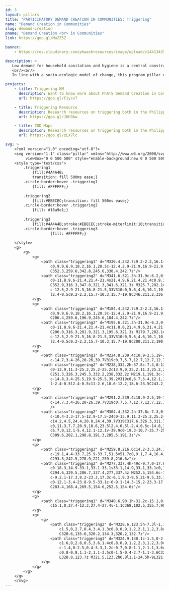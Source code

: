 ```yaml
---
id: 3
layout: pillars
title: "PARTICIPATORY DEMAND CREATION IN COMMUNITIES: Triggering"
name: "Demand Creation in Communities"
slug: demand-creation
pname: "Demand Creation <br> in Communities"
link: https://goo.gl/Mu2Z5Z

banner:
    - https://res.cloudinary.com/phwashresources/image/upload/v1441343521/banner/triggering.jpg

description: >
   Low demand for household sanitation and hygiene is a central constraint to service improvement, with most households unaware of the true costs of inadequate sanitation and hygiene and, therefore, preferring other spending priorities. For similar reasons, not many communities give priority to collective sanitation and hygiene improvement, with few of those using improved sanitation facilities realizing that their families are affected by the inadequate sanitation of their neighbors.
   <br/><br/>
   In line with a socio-ecologic model of change, this program pillar encourages the implementation of a range of different and complementary approaches to sanitation and hygiene demand creation at community and household levels: context, behavioral and social analysis to identify the bottlenecks and drivers towards collective sanitation outcomes; participatory demand creation campaigns designed to trigger rapid behavior change, encourage positive and sustainable actions to improve household sanitation, and plan towards collective sanitation outcomes such as Zero Open Defecation (ZOD) barangays; mass media campaigns; customized behavior change communications; local campaigns involving political, religious and community leaders; organizing and mobilizing communities to create avenues for dialogue with duty bearers to achieve consensus on action plans and coordinated action to enforce and monitor progress against those plans; and collective incentives and rewards designed to encourage behavior change, sustainability and resiliency.

projects: 
    - title: Triggering KM
      description: Want to know more about PhATS Demand Creation in Communities? Check out the latest Knowledge Management Pieces!
      url: https://goo.gl/F1ycxT

    - title: Triggering Resource
      description: Research resources on triggering both in the Philippines and around the world can be found here.
      url: https://goo.gl/JOH3bw

    - title: ZOD Maps
      description: Research resources on triggering both in the Philippines and around the world can be found here.
      url: https://goo.gl/zLX7lc

svg: >
    <?xml version="1.0" encoding="utf-8"?>
    <svg version="1.1" class="pillar" xmlns="http://www.w3.org/2000/svg" xmlns:xlink="http://www.w3.org/1999/xlink" x="0px" y="0px"
         viewBox="0 0 500 500" style="enable-background:new 0 0 500 500;" xml:space="preserve">
    <style type="text/css">
        .triggering1
            {fill:#4A4A4B;
            transition: fill 500ms ease;}
        .circle-border:hover .triggering1
            {fill: #FFFFFF;}
            
        .triggering2
            {fill:#EBECEC;transition: fill 500ms ease;}  
        .circle-border:hover .triggering2
            {fill: #18a9e1;}
                    
        .triggering3
            {fill:#4A4A4B;stroke:#EBECEC;stroke-miterlimit:10;transition: fill 500ms ease;}
        .circle-border:hover .triggering3
                    {fill: #FFFFFF;}
        
    </style>
    <g>
        <g>
            <g>
                <path class="triggering1" d="M330.4,242.7c9.2-2.2,16.1-10.4,16.1-20.3c0-11.5-9.3-20.9-20.9-20.9c-11.5,0-20.9,9.3-20.9,20.9
                    c0,9.9,6.9,18.2,16.1,20.3c-12.4,2.9-21.9,16.9-21.9,33.6V310c0,5.9,4.8,10.7,10.7,10.7h31.9c5.9,0,10.7-4.8,10.7-10.7v-33.7
                    C352.3,259.6,342.8,245.6,330.4,242.7z"/>
                <path class="triggering2" d="M341.6,321.3h-31.9c-6.2,0-11.3-5.1-11.3-11.3v-33.7c0-15.9,8.5-29.7,20.4-33.6c-8.7-2.9-14.6-11-14.6-20.3
                    c0-11.8,9.6-21.4,21.4-21.4s21.4,9.6,21.4,21.4c0,9.3-5.9,17.4-14.6,20.3c11.9,3.9,20.4,17.7,20.4,33.6V310
                    C352.9,316.3,347.8,321.3,341.6,321.3z M325.7,202.1c-11.2,0-20.3,9.1-20.3,20.3c0,9.5,6.4,17.6,15.7,19.8l2.4,0.5l-2.4,0.5
                    c-12.5,2.9-21.5,16.8-21.5,33V310c0,5.6,4.6,10.1,10.1,10.1h31.9c5.6,0,10.1-4.6,10.1-10.1v-33.7c0-16.2-9-30.1-21.5-33l-2.4-0.5
                    l2.4-0.5c9.2-2.2,15.7-10.3,15.7-19.8C346,211.2,336.8,202.1,325.7,202.1z"/>
            </g>
            <g>
                <path class="triggering1" d="M184.4,242.7c9.2-2.2,16.1-10.4,16.1-20.3c0-11.5-9.3-20.9-20.9-20.9c-11.5,0-20.9,9.3-20.9,20.9
                    c0,9.9,6.9,18.2,16.1,20.3c-12.4,2.9-21.9,16.9-21.9,33.6V310c0,5.9,4.8,10.7,10.7,10.7h31.9c5.9,0,10.7-4.8,10.7-10.7v-33.7
                    C206.4,259.6,196.9,245.6,184.4,242.7z"/>
                <path class="triggering2" d="M195.6,321.3h-31.9c-6.2,0-11.3-5.1-11.3-11.3v-33.7c0-15.9,8.5-29.7,20.4-33.6c-8.7-2.9-14.6-11-14.6-20.3
                    c0-11.8,9.6-21.4,21.4-21.4c11.8,0,21.4,9.6,21.4,21.4c0,9.3-5.9,17.4-14.6,20.3c11.9,3.9,20.4,17.7,20.4,33.6V310
                    C206.9,316.3,201.9,321.3,195.6,321.3z M179.7,202.1c-11.2,0-20.3,9.1-20.3,20.3c0,9.5,6.4,17.6,15.7,19.8l2.4,0.5l-2.4,0.5
                    c-12.5,2.9-21.5,16.8-21.5,33V310c0,5.6,4.6,10.1,10.1,10.1h31.9c5.6,0,10.1-4.6,10.1-10.1v-33.7c0-16.2-9-30.1-21.5-33l-2.4-0.5
                    l2.4-0.5c9.2-2.2,15.7-10.3,15.7-19.8C200,211.2,190.9,202.1,179.7,202.1z"/>
            </g>
            <g>
                <path class="triggering1" d="M224.8,239.4c10.9-2.5,19-12.3,19-24c0-13.6-11-24.7-24.7-24.7s-24.7,11-24.7,24.7c0,11.7,8.1,21.5,19.1,24
                    c-14.7,3.4-26,20-26,39.7V319c0,7,5.7,12.7,12.7,12.7H238c7,0,12.7-5.7,12.7-12.7v-39.9C250.7,259.4,239.5,242.8,224.8,239.4z"/>
                <path class="triggering2" d="M238,332.2h-37.8c-7.3,0-13.2-5.9-13.2-13.2v-39.9c0-18.9,10.1-35.2,24.4-39.7c-10.4-3.3-17.5-12.9-17.5-24
                    c0-13.9,11.3-25.2,25.2-25.2c13.9,0,25.2,11.3,25.2,25.2c0,11.1-7.1,20.7-17.5,24c14.2,4.5,24.4,20.8,24.4,39.7V319
                    C251.3,326.3,245.3,332.2,238,332.2z M219.1,191.3c-13.3,0-24.1,10.8-24.1,24.1c0,11.3,7.7,20.9,18.6,23.5l2.4,0.5l-2.4,0.5
                    c-14.8,3.4-25.5,19.9-25.5,39.2V319c0,6.7,5.4,12.1,12.1,12.1H238c6.7,0,12.1-5.4,12.1-12.1v-39.9c0-19.3-10.7-35.7-25.5-39.2
                    l-2.4-0.5l2.4-0.5c11-2.6,18.6-12.2,18.6-23.5C243.2,202.1,232.4,191.3,219.1,191.3z"/>
            </g>
            <g>
                <path class="triggering1" d="M291.2,239.4c10.9-2.5,19-12.3,19-24c0-13.6-11-24.7-24.7-24.7s-24.7,11-24.7,24.7c0,11.7,8.1,21.5,19.1,24
                    c-14.7,3.4-26,20-26,39.7V319c0,7,5.7,12.7,12.7,12.7h37.8c7,0,12.7-5.7,12.7-12.7v-39.9C317.1,259.4,305.8,242.8,291.2,239.4z"
                    />
                <path class="triggering2" d="M304.4,332.2h-37.8c-7.3,0-13.2-5.9-13.2-13.2v-39.9c0-18.9,10.1-35.2,24.4-39.7
                    c-10.4-3.3-17.5-12.9-17.5-24c0-13.9,11.3-25.2,25.2-25.2s25.2,11.3,25.2,25.2c0,11.1-7.1,20.7-17.5,24
                    c14.2,4.5,24.4,20.8,24.4,39.7V319C317.6,326.3,311.7,332.2,304.4,332.2z M285.5,191.3c-13.3,0-24.1,10.8-24.1,24.1
                    c0,11.3,7.7,20.9,18.6,23.5l2.4,0.5l-2.4,0.5c-14.8,3.4-25.5,19.9-25.5,39.2V319c0,6.7,5.4,12.1,12.1,12.1h37.8
                    c6.7,0,12.1-5.4,12.1-12.1v-39.9c0-19.3-10.7-35.7-25.5-39.2l-2.4-0.5l2.4-0.5c11-2.6,18.6-12.2,18.6-23.5
                    C309.6,202.1,298.8,191.3,285.5,191.3z"/>
            </g>
            <g>
                <path class="triggering3" d="M259.8,216.6c14.2-3.3,24.7-16,24.7-31.2c0-17.7-14.3-32-32-32s-32,14.3-32,32c0,15.2,10.6,27.9,24.7,31.2
                    c-19.1,4.4-33.7,25.9-33.7,51.5v51.7c0,9.1,7.4,16.4,16.4,16.4h49c9.1,0,16.4-7.4,16.4-16.4v-51.7
                    C293.5,242.5,278.9,221,259.8,216.6z"/>
                <path class="triggering2" d="M277,337.4h-49c-9.7,0-17.6-7.9-17.6-17.6v-51.7c0-24.2,12.7-45.1,30.8-51.5c-13-4.7-21.9-17-21.9-31.2
                    c0-18.3,14.9-33.1,33.1-33.1s33.1,14.9,33.1,33.1c0,14.2-8.8,26.5-21.8,31.1c18,6.4,30.8,27.3,30.8,51.5v51.7
                    C294.6,329.5,286.7,337.4,277,337.4z M252.5,154.6c-17,0-30.9,13.9-30.9,30.9c0,14.4,9.8,26.8,23.9,30.1l4.7,1.1l-4.7,1.1
                    c-9,2.1-17.3,8.2-23.3,17.3c-6.1,9.3-9.5,21-9.5,33.1v51.7c0,8.4,6.9,15.3,15.3,15.3h49c8.4,0,15.3-6.9,15.3-15.3v-51.7
                    c0-12.1-3.4-23.8-9.5-33.1c-6-9.1-14.3-15.2-23.3-17.3l-4.7-1.1l4.7-1.1c14-3.3,23.8-15.6,23.8-30.1
                    C283.4,168.4,269.5,154.6,252.5,154.6z"/>
            </g>
            <g>
                <path class="triggering1" d="M340.6,90.1h-31.2c-15.1,0-27.4,12.3-27.4,27.4v1.1c0,12.1,7.9,22.4,18.8,26l-13.5,16.6l33.2-15.2h20.1
                    c15.1,0,27.4-12.3,27.4-27.4v-1.1C368,102.5,355.7,90.1,340.6,90.1z"/>
            </g>
            <g>
                <g>
                    <path class="triggering2" d="M328.6,123.5h-7.3l-1.1-25.1h9.6L328.6,123.5z M320.2,132.7c0-1.6,0.4-2.9,1.2-3.8c0.8-0.9,2-1.3,3.5-1.3
                        c1.5,0,2.7,0.4,3.4,1.3c0.8,0.9,1.2,2.1,1.2,3.8c0,1.6-0.4,2.8-1.2,3.7c-0.8,0.9-1.9,1.3-3.4,1.3c-1.5,0-2.6-0.4-3.4-1.3
                        C320.6,135.6,320.2,134.3,320.2,132.7z"/>
                    <path class="triggering1" d="M324.9,138.1c-1.5,0-2.8-0.5-3.7-1.4c-0.9-0.9-1.3-2.3-1.3-3.9c0-1.7,0.4-3,1.3-3.9c0.9-1,2.1-1.4,3.7-1.4
                        c1.6,0,2.8,0.5,3.6,1.4c0.8,0.9,1.2,2.3,1.2,3.9c0,1.7-0.4,3-1.3,3.9C327.6,137.6,326.4,138.1,324.9,138.1z M324.9,127.9
                        c-1.4,0-2.5,0.4-3.3,1.2c-0.7,0.8-1.1,2-1.1,3.6c0,1.5,0.4,2.7,1.2,3.5c0.8,0.8,1.9,1.2,3.2,1.2c1.4,0,2.4-0.4,3.2-1.2
                        c0.8-0.8,1.1-2,1.1-3.5c0-1.5-0.4-2.7-1.1-3.6C327.4,128.4,326.3,127.9,324.9,127.9z M328.8,123.7H321l-1.2-25.7H330
                        L328.8,123.7z M321.5,123.2h6.8l1.1-24.5h-9L321.5,123.2z"/>
                </g>
            </g>
        </g>
    </g>
    </svg>
---
```

